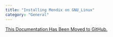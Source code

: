 ```yaml
---
title: "Installing Mendix on GNU_Linux"
category: "General"
---
```

[This Documentation Has Been Moved to GitHub.](http://github.com/mendix/m2ee-tools/blob/master/doc/README.md)
